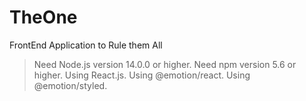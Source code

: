 # TheOne
FrontEnd Application to Rule them All

> Need Node.js version 14.0.0 or higher.
> Need npm version 5.6 or higher.
> Using React.js.
> Using @emotion/react.
> Using @emotion/styled.